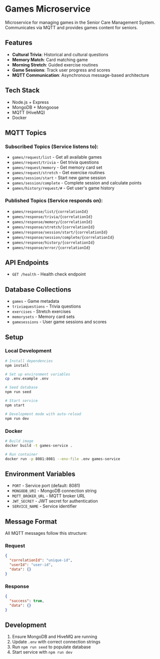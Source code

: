 # Games Microservice

Microservice for managing games in the Senior Care Management System. Communicates via MQTT and provides games content for seniors.

## Features

- **Cultural Trivia**: Historical and cultural questions
- **Memory Match**: Card matching game
- **Morning Stretch**: Guided exercise routines
- **Game Sessions**: Track user progress and scores
- **MQTT Communication**: Asynchronous message-based architecture

## Tech Stack

- Node.js + Express
- MongoDB + Mongoose
- MQTT (HiveMQ)
- Docker

## MQTT Topics

### Subscribed Topics (Service listens to):
- `games/request/list` - Get all available games
- `games/request/trivia` - Get trivia questions
- `games/request/memory` - Get memory card set
- `games/request/stretch` - Get exercise routines
- `games/session/start` - Start new game session
- `games/session/complete` - Complete session and calculate points
- `games/history/request/#` - Get user's game history

### Published Topics (Service responds on):
- `games/response/list/{correlationId}`
- `games/response/trivia/{correlationId}`
- `games/response/memory/{correlationId}`
- `games/response/stretch/{correlationId}`
- `games/response/session/start/{correlationId}`
- `games/response/session/complete/{correlationId}`
- `games/response/history/{correlationId}`
- `games/response/error/{correlationId}`

## API Endpoints

- `GET /health` - Health check endpoint

## Database Collections

- `games` - Game metadata
- `triviaquestions` - Trivia questions
- `exercises` - Stretch exercises
- `memorysets` - Memory card sets
- `gamesessions` - User game sessions and scores

## Setup

### Local Development

```bash
# Install dependencies
npm install

# Set up environment variables
cp .env.example .env

# Seed database
npm run seed

# Start service
npm start

# Development mode with auto-reload
npm run dev
```

### Docker

```bash
# Build image
docker build -t games-service .

# Run container
docker run -p 8081:8081 --env-file .env games-service
```

## Environment Variables

- `PORT` - Service port (default: 8081)
- `MONGODB_URI` - MongoDB connection string
- `MQTT_BROKER_URL` - MQTT broker URL
- `JWT_SECRET` - JWT secret for authentication
- `SERVICE_NAME` - Service identifier

## Message Format

All MQTT messages follow this structure:

### Request
```json
{
  "correlationId": "unique-id",
  "userId": "user-id",
  "data": {}
}
```

### Response
```json
{
  "success": true,
  "data": {}
}
```

## Development

1. Ensure MongoDB and HiveMQ are running
2. Update `.env` with correct connection strings
3. Run `npm run seed` to populate database
4. Start service with `npm run dev`
